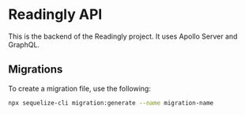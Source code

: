 # Readingly API

This is the backend of the Readingly project. It uses Apollo Server and GraphQL.

## Migrations

To create a migration file, use the following:

```bash
npx sequelize-cli migration:generate --name migration-name
```
